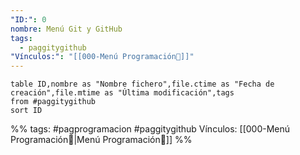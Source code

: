 ```yaml
---
"ID:": 0
nombre: Menú Git y GitHub
tags:
  - paggitygithub
"Vínculos:": "[[000-Menú Programación📃]]"
---
```


```dataview
table ID,nombre as "Nombre fichero",file.ctime as "Fecha de creación",file.mtime as "Última modificación",tags
from #paggitygithub  
sort ID

```


%%
tags:  #pagprogramacion    #paggitygithub
Vínculos: [[000-Menú Programación📃|Menú Programación📃]]
%%



